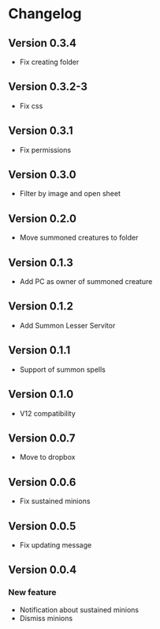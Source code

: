 # Changelog

## Version 0.3.4
- Fix creating folder

## Version 0.3.2-3
- Fix css

## Version 0.3.1
- Fix permissions

## Version 0.3.0
- Filter by image and open sheet

## Version 0.2.0
- Move summoned creatures to folder

## Version 0.1.3
- Add PC as owner of summoned creature

## Version 0.1.2
- Add Summon Lesser Servitor

## Version 0.1.1
- Support of summon spells 

## Version 0.1.0
- V12 compatibility 

## Version 0.0.7
- Move to dropbox

## Version 0.0.6
- Fix sustained minions

## Version 0.0.5
- Fix updating message

## Version 0.0.4

### New feature
- Notification about sustained minions
- Dismiss minions
